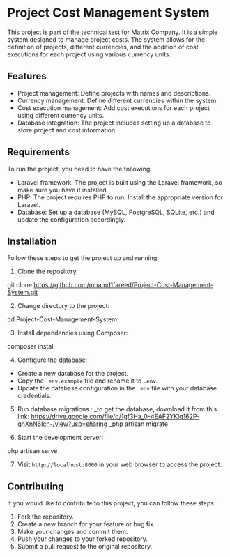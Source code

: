 # Project Cost Management System

This project is part of the technical test for Matrix Company. It is a simple system designed to manage project costs. The system allows for the definition of projects, different currencies, and the addition of cost executions for each project using various currency units.

## Features

- Project management: Define projects with names and descriptions.
- Currency management: Define different currencies within the system.
- Cost execution management: Add cost executions for each project using different currency units.
- Database integration: The project includes setting up a database to store project and cost information.

## Requirements

To run the project, you need to have the following:

- Laravel framework: The project is built using the Laravel framework, so make sure you have it installed.
- PHP: The project requires PHP to run. Install the appropriate version for Laravel.
- Database: Set up a database (MySQL, PostgreSQL, SQLite, etc.) and update the configuration accordingly.

## Installation

Follow these steps to get the project up and running:

1. Clone the repository:

git clone https://github.com/mhamd1fareed/Project-Cost-Management-System.git


2. Change directory to the project:

cd Project-Cost-Management-System

3. Install dependencies using Composer:

composer instal

4. Configure the database:

- Create a new database for the project.
- Copy the `.env.example` file and rename it to `.env`.
- Update the database configuration in the `.env` file with your database credentials.

5. Run database migrations :
_to get the database, download it from this link: https://drive.google.com/file/d/1gf3Ha_0-4EAF2YKlq162P-qnXnN6Icn-/view?usp=sharing 
_php artisan migrate


6. Start the development server:

php artisan serve


7. Visit `http://localhost:8000` in your web browser to access the project.

## Contributing

If you would like to contribute to this project, you can follow these steps:

1. Fork the repository.
2. Create a new branch for your feature or bug fix.
3. Make your changes and commit them.
4. Push your changes to your forked repository.
5. Submit a pull request to the original repository.







